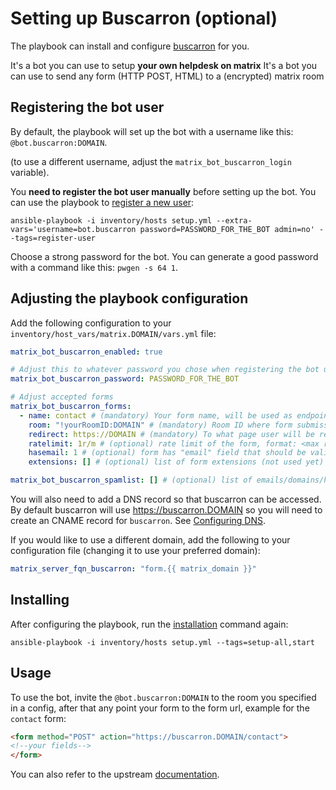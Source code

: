 # Setting up Buscarron (optional)

The playbook can install and configure [buscarron](https://gitlab.com/etke.cc/buscarron) for you.

It's a bot you can use to setup **your own helpdesk on matrix**
It's a bot you can use to send any form (HTTP POST, HTML) to a (encrypted) matrix room

## Registering the bot user

By default, the playbook will set up the bot with a username like this: `@bot.buscarron:DOMAIN`.

(to use a different username, adjust the `matrix_bot_buscarron_login` variable).

You **need to register the bot user manually** before setting up the bot. You can use the playbook to [register a new user](registering-users.md):

```
ansible-playbook -i inventory/hosts setup.yml --extra-vars='username=bot.buscarron password=PASSWORD_FOR_THE_BOT admin=no' --tags=register-user
```

Choose a strong password for the bot. You can generate a good password with a command like this: `pwgen -s 64 1`.


## Adjusting the playbook configuration

Add the following configuration to your `inventory/host_vars/matrix.DOMAIN/vars.yml` file:

```yaml
matrix_bot_buscarron_enabled: true

# Adjust this to whatever password you chose when registering the bot user
matrix_bot_buscarron_password: PASSWORD_FOR_THE_BOT

# Adjust accepted forms
matrix_bot_buscarron_forms:
  - name: contact # (mandatory) Your form name, will be used as endpoint, eg: buscarron.DOMAIN/contact
    room: "!yourRoomID:DOMAIN" # (mandatory) Room ID where form submission will be posted
    redirect: https://DOMAIN # (mandatory) To what page user will be redirected after the form submission
    ratelimit: 1r/m # (optional) rate limit of the form, format: <max requests>r/<interval:s,m>, eg: 1r/s or 54r/m
    hasemail: 1 # (optional) form has "email" field that should be validated
    extensions: [] # (optional) list of form extensions (not used yet)

matrix_bot_buscarron_spamlist: [] # (optional) list of emails/domains/hosts (with wildcards support) that should be rejected automatically
```

You will also need to add a DNS record so that buscarron can be accessed.
By default buscarron will use https://buscarron.DOMAIN so you will need to create an CNAME record for `buscarron`.
See [Configuring DNS](configuring-dns.md).

If you would like to use a different domain, add the following to your configuration file (changing it to use your preferred domain):

```yaml
matrix_server_fqn_buscarron: "form.{{ matrix_domain }}"
```


## Installing

After configuring the playbook, run the [installation](installing.md) command again:

```
ansible-playbook -i inventory/hosts setup.yml --tags=setup-all,start
```


## Usage

To use the bot, invite the `@bot.buscarron:DOMAIN` to the room you specified in a config, after that any point your form to the form url, example for the `contact` form:

```html
<form method="POST" action="https://buscarron.DOMAIN/contact">
<!--your fields-->
</form>
```

You can also refer to the upstream [documentation](https://gitlab.com/etke.cc/buscarron).
